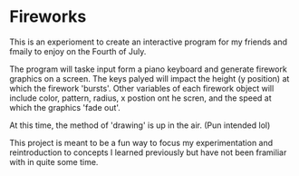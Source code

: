 # Fireworks
This is an experioment to create an interactive program for my friends and fmaily to enjoy on the Fourth of July. 

The program will taske input form a piano keyboard and generate firework graphics on a screen. The keys palyed will impact the height (y position) at which the firework 'bursts'. Other variables of each firework object will include color, pattern, radius, x postion ont he scren, and the speed at which the graphics 'fade out'. 

At this time, the method of 'drawing' is up in the air. (Pun intended lol)

This project is meant to be a fun way to focus my experimentation and reintroduction to concepts I learned previously but have not been framiliar with in quite some time. 
